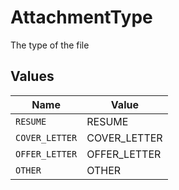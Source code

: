 # AttachmentType

The type of the file


## Values

| Name           | Value          |
| -------------- | -------------- |
| `RESUME`       | RESUME         |
| `COVER_LETTER` | COVER_LETTER   |
| `OFFER_LETTER` | OFFER_LETTER   |
| `OTHER`        | OTHER          |